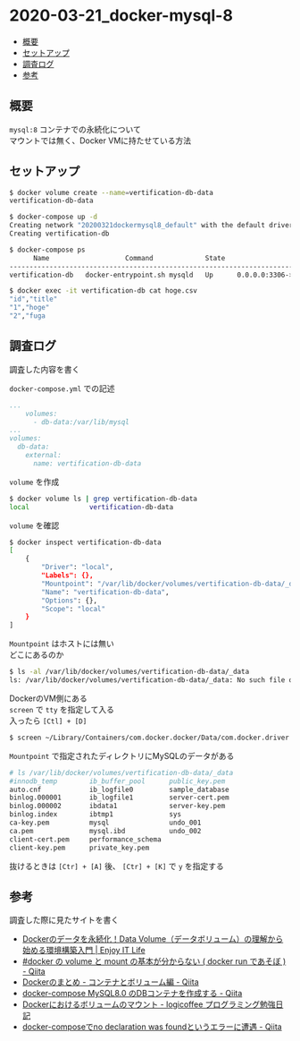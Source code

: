 # 2020-03-21_docker-mysql-8

- [概要](#概要)
- [セットアップ](#セットアップ)
- [調査ログ](#調査ログ)
- [参考](#参考)

## 概要

`mysql:8` コンテナでの永続化について  
マウントでは無く、Docker VMに持たせている方法  

## セットアップ

```bash
$ docker volume create --name=vertification-db-data
vertification-db-data

$ docker-compose up -d
Creating network "20200321dockermysql8_default" with the default driver
Creating vertification-db

$ docker-compose ps
      Name                   Command             State                 Ports
------------------------------------------------------------------------------------------
vertification-db   docker-entrypoint.sh mysqld   Up      0.0.0.0:3306->3306/tcp, 33060/tcp

$ docker exec -it vertification-db cat hoge.csv
"id","title"
"1","hoge"
"2","fuga

```

## 調査ログ

調査した内容を書く

`docker-compose.yml` での記述

```yml
...
    volumes:
      - db-data:/var/lib/mysql
...
volumes:
  db-data:
    external:
      name: vertification-db-data
```

`volume` を作成

```bash
$ docker volume ls | grep vertification-db-data
local               vertification-db-data
```

`volume` を確認

```bash
$ docker inspect vertification-db-data
[
    {
        "Driver": "local",
        "Labels": {},
        "Mountpoint": "/var/lib/docker/volumes/vertification-db-data/_data",
        "Name": "vertification-db-data",
        "Options": {},
        "Scope": "local"
    }
]
```

`Mountpoint` はホストには無い  
どこにあるのか  

```bash
$ ls -al /var/lib/docker/volumes/vertification-db-data/_data
ls: /var/lib/docker/volumes/vertification-db-data/_data: No such file or directory
```

DockerのVM側にある  
`screen` で `tty` を指定して入る  
入ったら `[Ctl] + [D]`

```bash
$ screen ~/Library/Containers/com.docker.docker/Data/com.docker.driver.amd64-linux/tty 
```

`Mountpoint` で指定されたディレクトリにMySQLのデータがある

```bash
# ls /var/lib/docker/volumes/vertification-db-data/_data
#innodb_temp        ib_buffer_pool      public_key.pem
auto.cnf            ib_logfile0         sample_database
binlog.000001       ib_logfile1         server-cert.pem
binlog.000002       ibdata1             server-key.pem
binlog.index        ibtmp1              sys
ca-key.pem          mysql               undo_001
ca.pem              mysql.ibd           undo_002
client-cert.pem     performance_schema
client-key.pem      private_key.pem

```

抜けるときは `[Ctr] + [A]` 後、 `[Ctr] + [K]` で `y` を指定する

## 参考

調査した際に見たサイトを書く

- [Dockerのデータを永続化！Data Volume（データボリューム）の理解から始める環境構築入門 | Enjoy IT Life](https://nishinatoshiharu.com/docker-volume-tutorial/ )
- [#docker の volume と mount の基本が分からない ( docker run であそぼ ) - Qiita](https://qiita.com/YumaInaura/items/53f0593234c396ce4bad )
- [Dockerのまとめ - コンテナとボリューム編 - Qiita](https://qiita.com/kompiro/items/7474b2ca6efeeb0df80f )
- [docker-compose MySQL8.0 のDBコンテナを作成する - Qiita](https://qiita.com/ucan-lab/items/b094dbfc12ac1cbee8cb )
- [Dockerにおけるボリュームのマウント - logicoffee プログラミング勉強日記](https://logicoffee.hatenablog.com/entry/2018/06/21/123025 )
- [docker-composeでno declaration was foundというエラーに遭遇 - Qiita](https://qiita.com/luccafort/items/ff6133bb8b50c0c31069 )